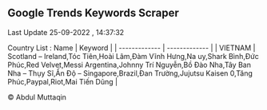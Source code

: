 

## Google Trends Keywords Scraper 
 
Last Update 25-09-2022 , 14:37:32

Country List :
 Name  | Keyword |
| ------------- | ------------- |
| VIETNAM | Scotland – Ireland,Tóc Tiên,Hoài Lâm,Đàm Vĩnh Hưng,Na uy,Shark Bình,Đức Phúc,Red Velvet,Messi Argentina,Johnny Trí Nguyễn,Bồ Đào Nha,Tây Ban Nha – Thụy Sĩ,Ấn Độ – Singapore,Brazil,Đan Trường,Jujutsu Kaisen 0,Tăng Phúc,Paypal,Riot,Mai Tiến Dũng |



© Abdul Muttaqin 
